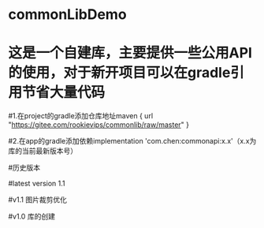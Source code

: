 # commonLibDemo
# 这是一个自建库，主要提供一些公用API的使用，对于新开项目可以在gradle引用节省大量代码

#1.在project的gradle添加仓库地址maven { url "https://gitee.com/rookievips/commonlib/raw/master" }

#2.在app的gradle添加依赖implementation 'com.chen:commonapi:x.x'（x.x为库的当前最新版本号）






#历史版本

#latest version 1.1

#v1.1
图片裁剪优化

#v1.0
库的创建
